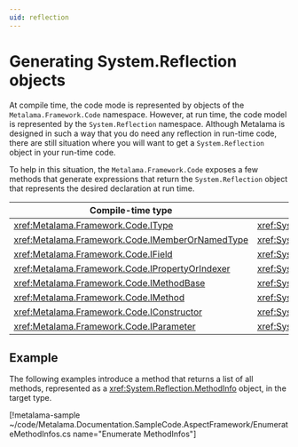 ```yaml
---
uid: reflection
---
```


# Generating System.Reflection objects

At compile time, the code mode is represented by objects of the `Metalama.Framework.Code` namespace. However, at run time, the code model is represented by the `System.Reflection` namespace. Although Metalama is designed in such a way that you do need any reflection in run-time code, there are still situation where you will want to get a `System.Reflection` object in your run-time code.

To help in this situation, the  `Metalama.Framework.Code` exposes a few methods that generate expressions that return the `System.Reflection` object that represents the desired declaration at run time.


| Compile-time type | Run-time type | Conversion method
|------------------|-|-
| <xref:Metalama.Framework.Code.IType> | <xref:System.Type> | <xref:Metalama.Framework.Code.IType.ToType>
| <xref:Metalama.Framework.Code.IMemberOrNamedType> | <xref:System.Reflection.MemberInfo> | <xref:Metalama.Framework.Code.IMemberOrNamedType.ToMemberInfo>
| <xref:Metalama.Framework.Code.IField> | <xref:System.Reflection.FieldInfo> | <xref:Metalama.Framework.Code.IField.ToFieldInfo>
| <xref:Metalama.Framework.Code.IPropertyOrIndexer> | <xref:System.Reflection.PropertyInfo> | <xref:Metalama.Framework.Code.IPropertyOrIndexer.ToPropertyInfo>
| <xref:Metalama.Framework.Code.IMethodBase> | <xref:System.Reflection.MethodBase> | <xref:Metalama.Framework.Code.IMethodBase.ToMethodBase>
| <xref:Metalama.Framework.Code.IMethod> | <xref:System.Reflection.MethodInfo> | <xref:Metalama.Framework.Code.IMethod.ToMethodInfo>
| <xref:Metalama.Framework.Code.IConstructor> | <xref:System.Reflection.ConstructorInfo> | <xref:Metalama.Framework.Code.IConstructor.ToConstructorInfo>
| <xref:Metalama.Framework.Code.IParameter> | <xref:System.Reflection.ParameterInfo> | <xref:Metalama.Framework.Code.IParameter.ToParameterInfo>


## Example

The following examples introduce a method that returns a list of all methods, represented as a <xref:System.Reflection.MethodInfo> object, in the target type.

[!metalama-sample ~/code/Metalama.Documentation.SampleCode.AspectFramework/EnumerateMethodInfos.cs name="Enumerate MethodInfos"]


